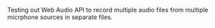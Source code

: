 Testing out Web Audio API to record multiple audio files from multiple micrphone sources in separate files.
